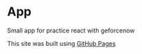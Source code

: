 
# App

Small app for practice react with geforcenow

This site was built using [GitHub Pages](https://pages.github.com/)
